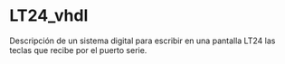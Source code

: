 # LT24_vhdl

Descripción de un sistema digital para escribir en una pantalla LT24 las teclas que recibe por el puerto serie.

